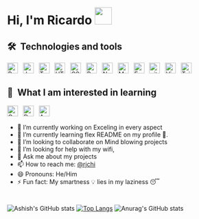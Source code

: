 # Hi, I'm Ricardo <img src="https://raw.githubusercontent.com/MartinHeinz/MartinHeinz/master/wave.gif" width="40px">

## 🛠  Technologies and tools

<a name="learning-now"></a>

[<img src="https://img.shields.io/badge/React-282C34?logo=react&logoColor=61DAFB" alt="React logo" title="React.js / React Native" height="25" />][tech_tools_anchor]
&nbsp;
[<img src="https://img.shields.io/badge/JavaScript-282C34?logo=javascript&logoColor=F7DF1E" alt="JavaScript logo" title="JavaScript" height="25" />][tech_tools_anchor]
&nbsp;
[<img src="https://img.shields.io/badge/TypeScript-282C34?logo=typescript&logoColor=3178C6" alt="TypeScript logo" title="TypeScript" height="25" />][tech_tools_anchor]
&nbsp;
[<img src="https://img.shields.io/badge/HTML5-282C34?logo=html5&logoColor=E34F26" alt="HTML5 logo" title="HTML5" height="25" />][tech_tools_anchor]
&nbsp;
[<img src="https://img.shields.io/badge/CSS3-282C34?logo=css3&logoColor=1572B6" alt="CSS3 logo" title="CSS3" height="25" />][tech_tools_anchor]
&nbsp;
[<img src="https://img.shields.io/badge/Redux-282C34?logo=redux&logoColor=764ABC" alt="Redux logo" title="Redux" height="25" />][tech_tools_anchor]
&nbsp;
[<img src="https://img.shields.io/badge/Node.js-282C34?logo=node.js&logoColor=339933" alt="Node.js logo" title="Node.js" height="25" />][tech_tools_anchor]
&nbsp;
[<img src="https://img.shields.io/badge/MongoDB-282C34?logo=mongodb&logoColor=47A248" alt="MongoDB logo" title="MongoDB" height="25" />][tech_tools_anchor]
&nbsp;
[<img src="https://img.shields.io/badge/Express-282C34?logo=express&logoColor=FFFFFF" alt="Express.js logo" title="Express.js" height="25" />][tech_tools_anchor]
&nbsp;
[<img src="https://img.shields.io/badge/git-282C34?logo=git&logoColor=F05032" alt="git logo" title="git" height="25" />][tech_tools_anchor]
&nbsp;
[<img src="https://img.shields.io/badge/VS%20Code-282C34?logo=visual-studio-code&logoColor=007ACC" alt="Visual Studio Code logo" title="Visual Studio Code" height="25" />][tech_tools_anchor]
&nbsp;
[<img src="https://img.shields.io/badge/Tailwind%20CSS-282C34?logo=tailwind-css&logoColor=38B2AC" alt="Tailwind CSS logo" title="Tailwind CSS" height="25" />][learning_next_anchor]

<a name="learning-next"></a>

## 👾  What I am interested in learning 

[<img src="https://img.shields.io/badge/GraphQL-282C34?logo=graphql&logoColor=E10098" alt="GraphQL logo" title="GraphQL" height="25" />][learning_next_anchor]
&nbsp;
[<img src="https://img.shields.io/badge/Docker-282C34?logo=docker&logoColor=2496ED" alt="Docker logo" title="Docker" height="25" />][learning_next_anchor]
&nbsp;
[<img src="https://img.shields.io/badge/Amazon-282C34?logo=amazon&logoColor=FF9900" alt="Amazon logo" title="Amazon" height="25" />][learning_next_anchor]
&nbsp;

[tech_tools_anchor]: #bonjour--
[learning_now_anchor]: #learning-now
[learning_next_anchor]: #learning-next

- 🔭 I’m currently working on Exceling in every aspect
- 🌱 I’m currently learning flex README on my profile 💪.
- 👯 I’m looking to collaborate on Mind blowing projects
- 🤔 I’m looking for help with my wifi,
- 💬 Ask me about my projects
- 📫 How to reach me:  [@rjchi](https://www.linkedin.com/in/ash921998)
- 😄 Pronouns: He/Him
- ⚡ Fun fact: My smartness 💡 lies in my laziness 😴


#
![Ashish's GitHub stats](https://github-readme-stats.vercel.app/api?username=rjchi&show_icons=true&theme=darcula&count_private=true)
[![Top Langs](https://github-readme-stats.vercel.app/api/top-langs/?username=rjchi&layout=compact&theme=darcula)](https://github.com/rjchi/github-readme-stats)
![Anurag's GitHub stats](https://github-readme-stats.vercel.app/api?username=rjchi&show_icons=true&theme=dark)
